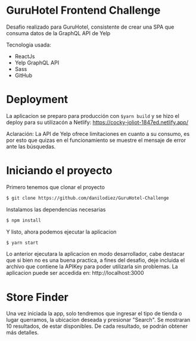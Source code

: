 # GuruHotel Frontend Challenge

Desafio realizado para GuruHotel, consistente de crear una SPA que consuma datos de la GraphQL API de Yelp

Tecnologia usada:
  - ReactJs
  - Yelp GraphQL API
  - Sass
  - GitHub
# Deployment
La aplicacion se preparo para producción con ```$yarn build``` y se hizo el deploy para su utilizacón a Netlify:
    https://cocky-joliot-1847ed.netlify.app/
    
Aclaración: La API de Yelp ofrece limitaciones en cuanto a su consumo, es por esto que quizas en el funcionamiento se muestre el mensaje de error ante las búsquedas. 

# Iniciando el proyecto
Primero tenemos que clonar el proyecto
```sh
$ git clone https://github.com/danilodiez/GuruHotel-Challenge
```
Instalamos las dependencias necesarias
```sh
$ npm install
```

Y listo, ahora podemos ejecutar la aplicacion
```sh
$ yarn start
```
Lo anterior ejecutara la aplicacion en modo desarrollador, cabe destacar que si bien no es una buena practica, a fines del desafio, deje incluida el archivo que contiene la APIKey para poder utilizarla sin problemas.
La aplicacion puede ser accedida en:
 http://localhost:3000 

# Store Finder
Una vez iniciada la app, solo tendremos que ingresar el tipo de tienda o lugar querramos, la ubicacion deseada y presionar "Search".
Se mostraran 10 resultados, de estar disponibles. De cada resultado, se podrán obtener más detalles.



